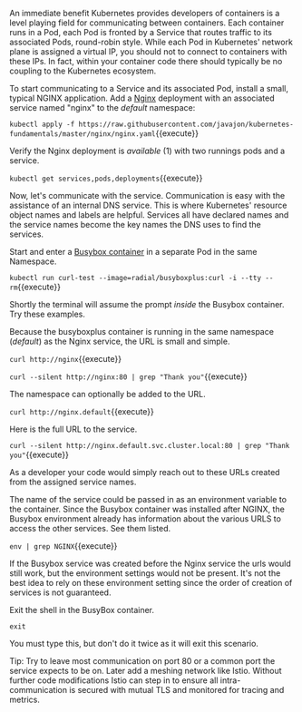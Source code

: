 An immediate benefit Kubernetes provides developers of containers is a level playing field for communicating between containers. Each container runs in a Pod, each Pod is fronted by a Service that routes traffic to its associated Pods, round-robin style. While each Pod in Kubernetes' network plane is assigned a virtual IP, you should not to connect to containers with these IPs. In fact, within your container code there should typically be no coupling to the Kubernetes ecosystem.

To start communicating to a Service and its associated Pod, install a small, typical NGINX application. Add a [Nginx](https://hub.docker.com/_/nginx/) deployment with an associated service named "nginx" to the _default_ namespace:

`kubectl apply -f https://raw.githubusercontent.com/javajon/kubernetes-fundamentals/master/nginx/nginx.yaml`{{execute}}

Verify the Nginx deployment is _available_ (1) with two runnings pods and a service.

`kubectl get services,pods,deployments`{{execute}}

Now, let's communicate with the service. Communication is easy with the assistance of an internal DNS service. This is where Kubernetes' resource object names and labels are helpful. Services all have declared names and the service names become the key names the DNS uses to find the services.

Start and enter a [Busybox container](https://docs.docker.com/samples/library/busybox/) in a separate Pod in the same Namespace.

`kubectl run curl-test --image=radial/busyboxplus:curl -i --tty --rm`{{execute}}

Shortly the terminal will assume the prompt _inside_ the Busybox container. Try these examples.

Because the busyboxplus container is running in the same namespace (_default_) as the Nginx service, the URL is small and simple.

`curl http://nginx`{{execute}}

`curl --silent http://nginx:80 | grep "Thank you"`{{execute}}

The namespace can optionally be added to the URL.

`curl http://nginx.default`{{execute}}

Here is the full URL to the service.

`curl --silent http://nginx.default.svc.cluster.local:80 | grep "Thank you"`{{execute}}

As a developer your code would simply reach out to these URLs created from the assigned service names.

The name of the service could be passed in as an environment variable to the container. Since the Busybox container was installed after NGINX, the Busybox environment already has information about the various URLS to access the other services. See them listed.

`env | grep NGINX`{{execute}}

If the Busybox service was created before the Nginx service the urls would still work, but the environment settings would not be present. It's not the best idea to rely on these environment setting since the order of creation of services is not guaranteed.

Exit the shell in the BusyBox container.

`exit`

You must type this, but don't do it twice as it will exit this scenario.

Tip: Try to leave most communication on port 80 or a common port the service expects to be on. Later add a meshing network like Istio. Without further code modifications Istio can step in to ensure all intra-communication is secured with mutual TLS and monitored for tracing and metrics.
